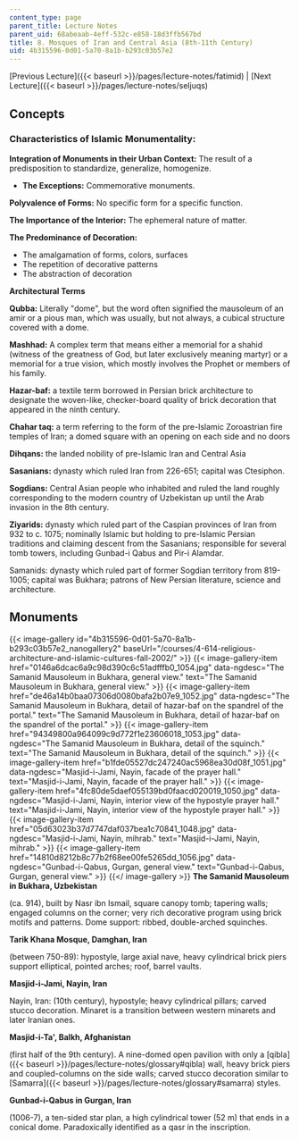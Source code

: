 ```yaml
---
content_type: page
parent_title: Lecture Notes
parent_uid: 68abeaab-4eff-532c-e858-18d3ffb567bd
title: 8. Mosques of Iran and Central Asia (8th-11th Century)
uid: 4b315596-0d01-5a70-8a1b-b293c03b57e2
---
```


[Previous Lecture]({{< baseurl >}}/pages/lecture-notes/fatimid) | [Next Lecture]({{< baseurl >}}/pages/lecture-notes/seljuqs)

Concepts
--------

### Characteristics of Islamic Monumentality:

**Integration of Monuments in their Urban Context:** The result of a predisposition to standardize, generalize, homogenize.

*   **The Exceptions:** Commemorative monuments.

**Polyvalence of Forms:** No specific form for a specific function.

**The Importance of the Interior:** The ephemeral nature of matter.

**The Predominance of Decoration:**

*   The amalgamation of forms, colors, surfaces
*   The repetition of decorative patterns
*   The abstraction of decoration

**Architectural Terms**

**Qubba:** Literally "dome", but the word often signified the mausoleum of an amir or a pious man, which was usually, but not always, a cubical structure covered with a dome.

**Mashhad:** A complex term that means either a memorial for a shahid (witness of the greatness of God, but later exclusively meaning martyr) or a memorial for a true vision, which mostly involves the Prophet or members of his family.

**Hazar-baf:** a textile term borrowed in Persian brick architecture to designate the woven-like, checker-board quality of brick decoration that appeared in the ninth century.

**Chahar taq:** a term referring to the form of the pre-Islamic Zoroastrian fire temples of Iran; a domed square with an opening on each side and no doors

**Dihqans:** the landed nobility of pre-Islamic Iran and Central Asia

**Sasanians:** dynasty which ruled Iran from 226-651; capital was Ctesiphon.

**Sogdians:** Central Asian people who inhabited and ruled the land roughly corresponding to the modern country of Uzbekistan up until the Arab invasion in the 8th century.

**Ziyarids:** dynasty which ruled part of the Caspian provinces of Iran from 932 to c. 1075; nominally Islamic but holding to pre-Islamic Persian traditions and claiming descent from the Sasanians; responsible for several tomb towers, including Gunbad-i Qabus and Pir-i Alamdar.

Samanids: dynasty which ruled part of former Sogdian territory from 819-1005; capital was Bukhara; patrons of New Persian literature, science and architecture.

Monuments
---------
{{< image-gallery id="4b315596-0d01-5a70-8a1b-b293c03b57e2_nanogallery2" baseUrl="/courses/4-614-religious-architecture-and-islamic-cultures-fall-2002/" >}}
{{< image-gallery-item href="0146a6dcac6a9c98d390c6c51adfffb0_1054.jpg" data-ngdesc="The Samanid Mausoleum in Bukhara, general view." text="The Samanid Mausoleum in Bukhara, general view." >}}
{{< image-gallery-item href="de46a14b0baa07306d0080bafa2b07e9_1052.jpg" data-ngdesc="The Samanid Mausoleum in Bukhara, detail of hazar-baf on the spandrel of the portal." text="The Samanid Mausoleum in Bukhara, detail of hazar-baf on the spandrel of the portal." >}}
{{< image-gallery-item href="94349800a964099c9d772f1e23606018_1053.jpg" data-ngdesc="The Samanid Mausoleum in Bukhara, detail of the squinch." text="The Samanid Mausoleum in Bukhara, detail of the squinch." >}}
{{< image-gallery-item href="b1fde05527dc247240ac5968ea30d08f_1051.jpg" data-ngdesc="Masjid-i-Jami, Nayin, facade of the prayer hall." text="Masjid-i-Jami, Nayin, facade of the prayer hall." >}}
{{< image-gallery-item href="4fc80de5daef055139bd0faacd020019_1050.jpg" data-ngdesc="Masjid-i-Jami, Nayin, interior view of the hypostyle prayer hall." text="Masjid-i-Jami, Nayin, interior view of the hypostyle prayer hall." >}}
{{< image-gallery-item href="05d63023b37d7747daf037bea1c70841_1048.jpg" data-ngdesc="Masjid-i-Jami, Nayin, mihrab." text="Masjid-i-Jami, Nayin, mihrab." >}}
{{< image-gallery-item href="14810d8212b8c77b2f68ee00fe5265dd_1056.jpg" data-ngdesc="Gunbad-i-Qabus, Gurgan, general view." text="Gunbad-i-Qabus, Gurgan, general view." >}}
{{</ image-gallery >}}
**The Samanid Mausoleum in Bukhara, Uzbekistan**

(ca. 914), built by Nasr ibn Ismail, square canopy tomb; tapering walls; engaged columns on the corner; very rich decorative program using brick motifs and patterns. Dome support: ribbed, double-arched squinches.

**Tarik Khana Mosque, Damghan, Iran**

(between 750-89): hypostyle, large axial nave, heavy cylindrical brick piers support elliptical, pointed arches; roof, barrel vaults.

**Masjid-i-Jami, Nayin, Iran**

Nayin, Iran: (10th century), hypostyle; heavy cylindrical pillars; carved stucco decoration. Minaret is a transition between western minarets and later Iranian ones.

**Masjid-i-Ta', Balkh, Afghanistan**

(first half of the 9th century). A nine-domed open pavilion with only a [qibla]({{< baseurl >}}/pages/lecture-notes/glossary#qibla) wall, heavy brick piers and coupled-columns on the side walls; carved stucco decoration similar to [Samarra]({{< baseurl >}}/pages/lecture-notes/glossary#samarra) styles.

**Gunbad-i-Qabus in Gurgan, Iran**

(1006-7), a ten-sided star plan, a high cylindrical tower (52 m) that ends in a conical dome. Paradoxically identified as a qasr in the inscription.